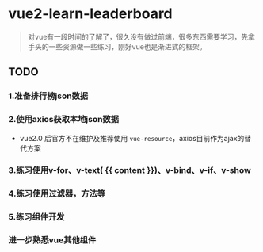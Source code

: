# vue2-learn-leaderboard

> 对vue有一段时间的了解了，很久没有做过前端，很多东西需要学习，先拿手头的一些资源做一些练习，刚好vue也是渐进式的框架。

## TODO

### 1.准备排行榜json数据

### 2.使用axios获取本地json数据

- vue2.0 后官方不在维护及推荐使用 `vue-resource`，axios目前作为ajax的替代方案

### 3.练习使用v-for、v-text( {{ content }})、v-bind、v-if、v-show

### 4.练习使用过滤器，方法等

### 5.练习组件开发

### 进一步熟悉vue其他组件

